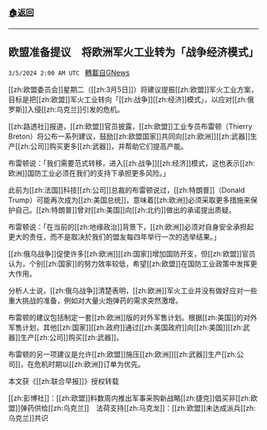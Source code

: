 ###  [:house:返回](README.md)
---


## 欧盟准备提议　将欧洲军火工业转为「战争经济模式」
`3/5/2024 2:00 AM UTC ` [轉載自GNews](https://gnews.org/articles/2365442)

[[zh:欧盟委员会]]星期二（[[zh:3月5日]]）将建议提振[[zh:欧盟]]军火工业方案，目标是把[[zh:欧盟]]军火工业转向「[[zh:战争]][[zh:经济]]模式」，以应对[[zh:俄罗斯]]入侵[[zh:乌克兰]]引发的危机。

[[zh:路透社]]报道，[[zh:欧盟]]官员披露，[[zh:欧盟]]工业专员布雷顿（Thierry Breton）将公布一系列建议，鼓励[[zh:欧盟国家]]共同向[[zh:欧洲]][[zh:武器]]生产[[zh:公司]]购买更多[[zh:武器]]，并帮助它们提高产能。

布雷顿说：「我们需要范式转移，进入[[zh:战争]][[zh:经济]]模式，这也表示[[zh:欧洲]]国防工业必须在我们的支持下承担更多风险。」

此前为[[zh:法国]]科技[[zh:公司]]总裁的布雷顿说过，[[zh:特朗普]]（Donald Trump）可能再次成为[[zh:美国总统]]，意味着[[zh:欧洲]]必须采取更多措施来保护自己。[[zh:特朗普]]曾对[[zh:美国]]向[[zh:北约]]做出的承诺提出质疑。

布雷顿说：「在当前的[[zh:地缘政治]]背景下，[[zh:欧洲]]必须对自身安全承担起更大的责任，而不是取决於我们的盟友每四年举行一次的选举结果。」

[[zh:俄乌战争]]促使许多[[zh:欧洲]][[zh:国家]]增加国防开支，但[[zh:欧盟]]官员认为，个别[[zh:国家]]的努力效率较低，希望[[zh:欧盟]]在国防工业政策中发挥更大作用。

分析人士说，[[zh:俄乌战争]]清楚表明，[[zh:欧洲]]军火工业并没有做好应对一些重大挑战的准备，例如对大量火炮弹药的需求突然激增。

布雷顿的建议包括制定一套[[zh:欧洲]]版的对外军售计划。根据[[zh:美国]]的对外军售计划，其他[[zh:国家]][[zh:政府]]通过[[zh:美国政府]]向[[zh:美国]][[zh:武器]]生产[[zh:公司]]购买[[zh:武器]]。

布雷顿的另一项建议是允许[[zh:欧盟]]施压[[zh:欧洲]][[zh:武器]]生产[[zh:公司]]，在危机时期以[[zh:欧洲]]订单为优先。

本文获《[[zh:联合早报]]》授权转载

[[zh:彭博社]]：[[zh:欧盟]]料数周内推出军事采购新战略[[zh:捷克]]倡买非[[zh:欧盟]]弹药供给[[zh:乌克兰]]　法荷支持[[zh:马克龙]]：[[zh:欧盟]]未达成派兵[[zh:乌克兰]]共识

